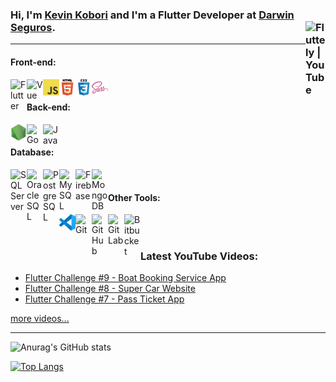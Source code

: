 ### Hi, I'm [Kevin Kobori][linkedin] and I'm a Flutter Developer at [Darwin Seguros][darwin]. [<img align="right" alt="Fluttely | YouTube" width="32px" src="https://upload.wikimedia.org/wikipedia/commons/thumb/0/09/YouTube_full-color_icon_%282017%29.svg/1280px-YouTube_full-color_icon_%282017%29.svg.png" />][youtube]
<!-- [<img align="right" alt="Fluttely | LinkedIn" width="22px" src="https://image.flaticon.com/icons/png/512/174/174857.png" />][linkedin] [<img align="right" alt="Fluttely | Instagram" width="22px" src="https://upload.wikimedia.org/wikipedia/commons/thumb/e/e7/Instagram_logo_2016.svg/2048px-Instagram_logo_2016.svg.png" />][instagram] -->

<!-- ### GitLab profile: [gitlab]https://gitlab.com/kevinkobori
### Bitbucket profile: [bitbucket]https://bitbucket.org/kevinkoborisnow/
[#cleanarchitecture][cleanarchitecture] / [#cleancode][cleancode] / [#TDD][TDD] / [#SOLID][SOLID] / [#designpatterns][designpatterns] / [#modularity][modularity] / #nocoupling / #refactoring -->

---

#### Front-end:
<img align="left" alt="Flutter" width="26px" src="https://cdn.iconscout.com/icon/free/png-128/flutter-3521432-2944876.png" />
<img align="left" alt="Vue" width="26px" src="https://upload.wikimedia.org/wikipedia/commons/thumb/9/95/Vue.js_Logo_2.svg/555px-Vue.js_Logo_2.svg.png" />
<img align="left" alt="JavaScript" width="26px" src="https://raw.githubusercontent.com/github/explore/80688e429a7d4ef2fca1e82350fe8e3517d3494d/topics/javascript/javascript.png" />
<img align="left" alt="HTML5" width="26px" src="https://raw.githubusercontent.com/github/explore/80688e429a7d4ef2fca1e82350fe8e3517d3494d/topics/html/html.png" />
<img align="left" alt="CSS3" width="26px" src="https://raw.githubusercontent.com/github/explore/80688e429a7d4ef2fca1e82350fe8e3517d3494d/topics/css/css.png" />
<img align="left" alt="Sass" width="26px" src="https://raw.githubusercontent.com/github/explore/80688e429a7d4ef2fca1e82350fe8e3517d3494d/topics/sass/sass.png" />
<br />

#### Back-end:
<img align="left" alt="Node" width="26px" src="https://raw.githubusercontent.com/github/explore/80688e429a7d4ef2fca1e82350fe8e3517d3494d/topics/nodejs/nodejs.png" />
<img align="left" alt="Go" width="26px" src="https://img.icons8.com/color/452/golang.png" />
<img align="left" alt="Java" width="26px" src="https://cdn.iconscout.com/icon/free/png-256/java-43-569305.png" />
<br />

#### Database:
<img align="left" alt="SQLServer" width="26px" src="https://www.professional-nvr.ru/image/cache/catalog/products/microsoft-images/ms-sql-server-logo-1200x800.png" />
<img align="left" alt="OracleSQL" width="26px" src="https://apitlab.com/wp-content/uploads/2019/09/oracle_976885.png" />
<img align="left" alt="PostgreSQL" width="26px" src="https://upload.wikimedia.org/wikipedia/commons/thumb/2/29/Postgresql_elephant.svg/1200px-Postgresql_elephant.svg.png" />
<img align="left" alt="MySQL" width="26px" src="https://image.flaticon.com/icons/png/512/528/528260.png" />
<img align="left" alt="Firebase" width="26px" src="https://4.bp.blogspot.com/-rtNRVM3aIvI/XJX_U07Z-II/AAAAAAAAJXY/YpdOo490FTgdKOxM4qDG-2-EzcNFAWkKACK4BGAYYCw/s1600/logo%2Bfirebase%2Bicon.png" />
<img align="left" alt="MongoDB" width="26px" src="https://cdn.worldvectorlogo.com/logos/mongodb-icon-1.svg" />
<br />

#### Other Tools:
<img align="left" alt="Visual Studio Code" width="26px" src="https://raw.githubusercontent.com/github/explore/80688e429a7d4ef2fca1e82350fe8e3517d3494d/topics/visual-studio-code/visual-studio-code.png" />
<img align="left" alt="Git" width="26px" src="https://upload.wikimedia.org/wikipedia/commons/thumb/3/3f/Git_icon.svg/1024px-Git_icon.svg.png" />
<img align="left" alt="GitHub" width="26px" src="https://cdn.iconscout.com/icon/free/png-128/github-3089487-2567439.png" />
<img align="left" alt="GitLab" width="26px" src="https://cdn.worldvectorlogo.com/logos/gitlab.svg" />
<img align="left" alt="Bitbucket" width="26px" src="https://upload.wikimedia.org/wikipedia/commons/thumb/0/0e/Bitbucket-blue-logomark-only.svg/1200px-Bitbucket-blue-logomark-only.svg.png" />

<br />
<br />

### Latest YouTube Videos:

<!-- YOUTUBE:START -->
- [Flutter Challenge #9 - Boat Booking Service App](https://www.youtube.com/watch?v=n9ds-cum2io)
- [Flutter Challenge #8 - Super Car Website](https://www.youtube.com/watch?v=0sXkDJoJCJE&t=89s)
- [Flutter Challenge #7 - Pass Ticket App](https://www.youtube.com/watch?v=UXw6cv9uaNk)
<!-- YOUTUBE:END -->

[more videos...][youtube]

---

[youtube]: https://www.youtube.com/channel/UC8UvYtP9aJqdI-FGWctCliQ
[instagram]: https://www.instagram.com/kevinkobori/
[linkedin]: https://www.linkedin.com/in/kevin-kobori-646701197/
[snow]: https://www.snowmanlabs.com/
[darwin]: https://darwinseguros.com/
[unclebob]: https://www.cleancoders.com/
[cleanarchitecture]: https://blog.cleancoder.com/uncle-bob/2012/08/13/the-clean-architecture.html
[cleancode]: https://www.cleancoders.com/series/clean-code
[TDD]: https://www.cleancoders.com/series/clean-code
[SOLID]: https://www.youtube.com/watch?v=zHiWqnTWsn4
[designpatterns]: https://cleancoders.com/episode/clean-code-episode-25
[modularity]: https://medium.com/hackernoon/applying-clean-architecture-on-web-application-with-modular-pattern-7b11f1b89011
[noacoplations]:
[refactoring]:
[gitlab]: https://gitlab.com/kevinkobori
[bitbucket]: https://bitbucket.org/kevinkoborisnow/
![Anurag's GitHub stats](https://github-readme-stats.vercel.app/api?username=kevinkobori&show_icons=true&theme=radical)

[![Top Langs](https://github-readme-stats.vercel.app/api/top-langs/?username=kevinkobori&langs_count=8)](https://github.com/kevinkobori/github-readme-stats)

